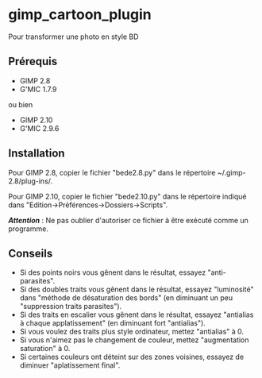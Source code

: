 # gimp_cartoon_plugin
Pour transformer une photo en style BD

## Prérequis
- GIMP 2.8
- G'MIC 1.7.9

ou bien
- GIMP 2.10
- G'MIC 2.9.6

## Installation
Pour GIMP 2.8, copier le fichier "bede2.8.py" dans le répertoire ~/.gimp-2.8/plug-ins/.

Pour GIMP 2.10, copier le fichier "bede2.10.py" dans le répertoire indiqué dans "Edition->Préférences->Dossiers->Scripts".

***Attention*** : Ne pas oublier d'autoriser ce fichier à être exécuté comme un programme.

## Conseils
- Si des points noirs vous gênent dans le résultat, essayez "anti-parasites".
- Si des doubles traits vous gênent dans le résultat, essayez "luminosité" dans "méthode de désaturation des bords" (en diminuant un peu "suppression traits parasites").
- Si des traits en escalier vous gênent dans le résultat, essayez "antialias à chaque applatissement" (en diminuant fort "antialias").
- Si vous voulez des traits plus style ordinateur, mettez "antialias" à 0.
- Si vous n'aimez pas le changement de couleur, mettez "augmentation saturation" à 0.
- Si certaines couleurs ont déteint sur des zones voisines, essayez de diminuer "aplatissement final".
